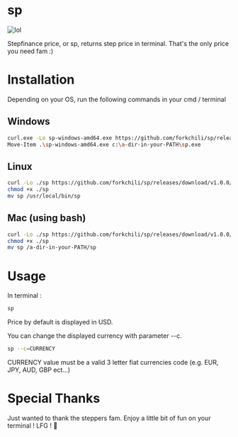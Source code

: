 # sp
![lol](https://github.com/forkchili/sp/assets/136859765/95c18be1-c272-4736-b75c-a62ceb8e50eb)

Stepfinance price, or sp, returns step price in terminal. That's the only price you need fam :)

# Installation

Depending on your OS, run the following commands in your cmd / terminal

## Windows

```bash
curl.exe -Lo sp-windows-amd64.exe https://github.com/forkchili/sp/releases/download/v1.0.0/sp-windows-amd64.exe
Move-Item .\sp-windows-amd64.exe c:\a-dir-in-your-PATH\sp.exe
```

## Linux

```bash
curl -Lo ./sp https://github.com/forkchili/sp/releases/download/v1.0.0/sp-linux-amd64
chmod +x ./sp
mv sp /usr/local/bin/sp
```

## Mac (using bash)

```bash
curl -Lo ./sp https://github.com/forkchili/sp/releases/download/v1.0.0/sp-darwin-amd64
chmod +x ./sp
mv sp /a-dir-in-your-PATH/sp
```

# Usage
In terminal :

```bash
sp
```

Price by default is displayed in USD.

You can change the displayed currency with parameter --c.

```bash
sp --c=CURRENCY
```

CURRENCY value must be a valid 3 letter fiat currencies code (e.g. EUR, JPY, AUD, GBP ect...)

# Special Thanks 

Just wanted to thank the steppers fam.
Enjoy a little bit of fun on your terminal ! LFG ! 🤝
